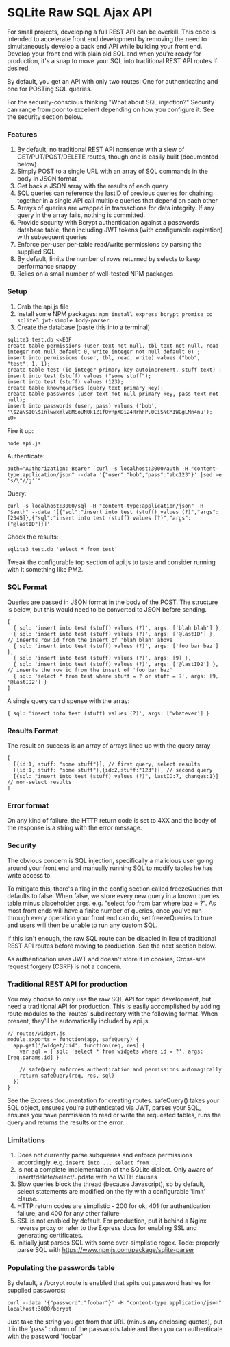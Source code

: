 # SQLite Raw SQL Ajax API

For small projects, developing a full REST API can be overkill.  This code is intended to accelerate front end development by removing the need to simultaneously develop a back end API while building your front end.  Develop your front end with plain old SQL and when you're ready for production, it's a snap to move your SQL into traditional REST API routes if desired.

By default, you get an API with only two routes: One for authenticating and one for POSTing SQL queries.

For the security-conscious thinking "What about SQL injection?" Security can range from poor to excellent depending on how you configure it.  See the security section below.

### Features

1. By default, no traditional REST API nonsense with a slew of GET/PUT/POST/DELETE routes, though one is easily built (documented below)
2. Simply POST to a single URL with an array of SQL commands in the body in JSON format
3. Get back a JSON array with the results of each query
4. SQL queries can reference the lastID of previous queries for chaining
   together in a single API call multiple queries that depend on each other
5. Arrays of queries are wrapped in transactions for data integrity.  If any query in the array fails, nothing is committed.
6. Provide security with Bcrypt authentication against a passwords database table, then including
   JWT tokens (with configurable expiration) with subsequent queries
7. Enforce per-user per-table read/write permissions by parsing the supplied SQL
8. By default, limits the number of rows returned by selects to keep performance snappy
9. Relies on a small number of well-tested NPM packages 

### Setup

1. Grab the api.js file
2. Install some NPM packages: `npm install express bcrypt promise co sqlite3 jwt-simple body-parser`
3. Create the database (paste this into a terminal)
```
sqlite3 test.db <<EOF
create table permissions (user text not null, tbl text not null, read integer not null default 0, write integer not null default 0) ;
insert into permissions (user, tbl, read, write) values ("bob", "test", 1, 1);
create table test (id integer primary key autoincrement, stuff text) ;
insert into test (stuff) values ("some stuff");
insert into test (stuff) values (123);
create table knownqueries (query text primary key);
create table passwords (user text not null primary key, pass text not null);
insert into passwords (user, pass) values ('bob', '\$2a\$10\$Inlwwxmlv8MSoUN0k1Z1fOvRpXDi24RrhFP.0CiSNCMIWGgLMn4nu');
EOF
```
Fire it up:
```
node api.js
```
Authenticate: 
```
auth="Authorization: Bearer `curl -s localhost:3000/auth -H "content-type:application/json" --data '{"user":"bob","pass":"abc123"}' |sed -e 's/\"//g'`"
```
Query:
```
curl -s localhost:3000/sql -H "content-type:application/json" -H "$auth" --data '[{"sql":"insert into test (stuff) values (?)","args":[2345]},{"sql":"insert into test (stuff) values (?)","args":["@lastID"]}]'
````
Check the results:
```
sqlite3 test.db 'select * from test'
```
Tweak the configurable top section of api.js to taste and consider running with it something like PM2.


### SQL Format

Queries are passed in JSON format in the body of the POST.  The structure is below, but this would need to be converted to JSON before sending.

```
[
  { sql: 'insert into test (stuff) values (?)', args: ['blah blah'] },
  { sql: 'insert into test (stuff) values (?)', args: ['@lastID'] }, // inserts row id from the insert of 'blah blah' above
  { sql: 'insert into test (stuff) values (?)', args: ['foo bar baz'] },
  { sql: 'insert into test (stuff) values (?)', args: [9] },
  { sql: 'insert into test (stuff) values (?)', args: ['@lastID2'] }, // inserts the row id from the insert of 'foo bar baz'
  { sql: 'select * from test where stuff = ? or stuff = ?', args: [9, '@lastID2'] }
]
```

A single query can dispense with the array:

```
{ sql: 'insert into test (stuff) values (?)', args: ['whatever'] }
```

### Results Format

The result on success is an array of arrays lined up with the query array

```
[
  [{id:1, stuff: "some stuff"}], // first query, select results
  [{id:1, stuff: "some stuff"},{id:2,stuff:"123"}], // second query
  [{sql: "insert into test (stuff) values (?)", lastID:7, changes:1}] // non-select results
] 
```

### Error format

On any kind of failure, the HTTP return code is set to 4XX and the body of the response is a string with the error message.

### Security

The obvious concern is SQL injection, specifically a malicious user going around your front end and manually running SQL to modify tables he has write access to.  

To mitigate this, there's a flag in the config section called freezeQueries that defaults to false.  When false, we store every new query in a known queries table minus placeholder args.  e.g. "select foo from bar where baz = ?".  As most front ends will have a finite number of queries, once you've run through every operation your front end can do, set freezeQueries to true and users will then be unable to run any custom SQL.

If this isn't enough, the raw SQL route can be disabled in lieu of traditional REST API routes before moving to production. See the next section below.

As authentication uses JWT and doesn't store it in cookies, Cross-site request forgery (CSRF) is not a concern.

### Traditional REST API for production

You may choose to only use the raw SQL API for rapid development, but need a traditional API for production.  This is easily accomplished by adding route modules to the 'routes' subdirectory with the following format.  When present, they'll be automatically included by api.js.

```
// routes/widget.js
module.exports = function(app, safeQuery) {
  app.get('/widget/:id', function(req, res) {
    var sql = { sql: 'select * from widgets where id = ?', args: [req.params.id] } 
    
    // safeQuery enforces authentication and permissions automagically   
    return safeQuery(req, res, sql)
  })
}
```

See the Express documentation for creating routes.  safeQuery() takes your SQL object, ensures you're authenticated via JWT, parses your SQL, ensures you have permission to read or write the requested tables, runs the query and returns the results or the error.

### Limitations

1. Does not currently parse subqueries and enforce permissions accordingly. e.g.  `insert into ... select from ...`
2. Is not a complete implementation of the SQLite dialect.  Only aware of insert/delete/select/update with no WITH clauses
3. Slow queries block the thread (because Javascript), so by default, select statements are modified on the fly with a configurable 'limit' clause.  
4. HTTP return codes are simplistic - 200 for ok, 401 for authentication failure, and 400 for any other failure
5. SSL is not enabled by default. For production, put it behind a Nginx reverse proxy or refer to the Express docs for enabling SSL and generating certificates.
6. Initially just parses SQL with some over-simplistic regex.  Todo:  properly parse SQL with https://www.npmjs.com/package/sqlite-parser

### Populating the passwords table

By default, a /bcrypt route is enabled that spits out password hashes for supplied passwords:

```
curl --data '{"password":"foobar"}' -H "content-type:application/json" localhost:3000/bcrypt
```

Just take the string you get from that URL (minus any enclosing quotes), put it in the 'pass' column of the passwords table and then you can authenticate with the password 'foobar'
